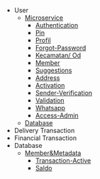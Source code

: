 <!-- docs/_sidebar.md -->
- User
    - [Microservice](/)
      - [Authentication](authentication.md)
      - [Pin](pin.md)
      - [Profil](profil.md)
      - [Forgot-Password](forgot-password.md)
      - [Kecamatan/ Od](kecamatan.md)
      - [Member](member.md)
      - [Suggestions](suggestions.md)
      - [Address](address.md)
      - [Activation](activation.md)
      - [Sender-Verification](sender-verfication.md)
      - [Validation](validation.md)
      - [Whatsapp](whatsapp.md)
      - [Access-Admin](access-admin.md)
    - [Database](/)
- Delivery Transaction
- Financial Transaction
- Database
    - [Member&Metadata](member&metadata.md)
      - [Transaction-Active](transactionactive.md)
      - [Saldo](saldo.md)
